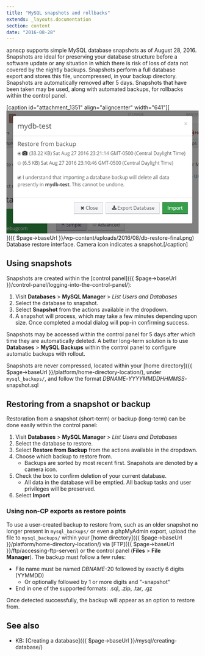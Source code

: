 ```yaml
---
title: "MySQL snapshots and rollbacks"
extends: _layouts.documentation
section: content
date: "2016-08-28"
---
```


apnscp supports simple MySQL database snapshots as of August 28, 2016. Snapshots are ideal for preserving your database structure before a software update or any situation in which there is risk of loss of data not covered by the nightly backups. Snapshots perform a full database export and stores this file, uncompressed, in your backup directory. Snapshots are automatically removed after 5 days. Snapshots that have been taken may be used, along with automated backups, for rollbacks within the control panel.

\[caption id="attachment\_1351" align="aligncenter" width="641"\][![Database restore interface. Camera icon indicates a snapshot.](images/db-restore-final.png)]({{ $page->baseUrl }}/wp-content/uploads/2016/08/db-restore-final.png) Database restore interface. Camera icon indicates a snapshot.\[/caption\]

## Using snapshots

Snapshots are created within the [control panel]({{ $page->baseUrl }}/control-panel/logging-into-the-control-panel/):

1. Visit **Databases** > **MySQL Manager** > _List Users and Databases_
2. Select the database to snapshot.
3. Select **Snapshot** from the actions available in the dropdown.
4. A snapshot will process, which may take a few minutes depending upon size. Once completed a modal dialog will pop-in confirming success.

Snapshots may be accessed within the control panel for 5 days after which time they are automatically deleted. A better long-term solution is to use **Databases** > **MySQL Backups** within the control panel to configure automatic backups with rollout.

Snapshots are never compressed, located within your [home directory]({{ $page->baseUrl }}/platform/home-directory-location/), under `mysql_backups/`, and follow the format _DBNAME_\-_YYYYMMDDHHMMSS_\-snapshot.sql

## Restoring from a snapshot or backup

Restoration from a snapshot (short-term) or backup (long-term) can be done easily within the control panel:

1. Visit **Databases** > **MySQL Manager** > _List Users and Databases_
2. Select the database to restore.
3. Select **Restore from Backup** from the actions available in the dropdown.
4. Choose which backup to restore from.
    - Backups are sorted by most recent first. Snapshots are denoted by a camera icon.
5. Check the box to confirm deletion of your current database.
    - All data in the database will be emptied. All backup tasks and user privileges will be preserved.
6. Select **Import**

### Using non-CP exports as restore points

To use a user-created backup to restore from, such as an older snapshot no longer present in `mysql_backups/` or even a phpMyAdmin export, upload the file to `mysql_backups/` within your [home directory]({{ $page->baseUrl }}/platform/home-directory-location/) via [FTP]({{ $page->baseUrl }}/ftp/accessing-ftp-server/) or the control panel (**Files** > **File Manager**). The backup must follow a few rules:

- File name must be named _DBNAME_\-20 followed by exactly 6 digits (YYMMDD)
    - Or optionally followed by 1 or more digits and "-snapshot"
- End in one of the supported formats: .sql, .zip, .tar, .gz

Once detected successfully, the backup will appear as an option to restore from.

## See also

- KB: [Creating a database]({{ $page->baseUrl }}/mysql/creating-database/)
